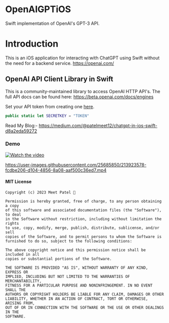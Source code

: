 # OpenAIGPTiOS
Swift implementation of OpenAI's GPT-3 API.

# Introduction

This is an iOS application for interacting with ChatGPT using Swift without the need for a backend service.
https://openai.com/

## OpenAI API Client Library in Swift

This is a community-maintained library to access OpenAI HTTP API's. The full API docs can be found here:
https://beta.openai.com/docs/engines

Set your API token from creating one [here](https://beta.openai.com/account/api-keys).

```swift
public static let SECRETKEY = "TOKEN"
```

Read My Blog:- https://medium.com/@patelmeet12/chatgpt-in-ios-swift-d8a2eda59272

### Demo

[![Watch the video](https://img.icons8.com/cotton/64/null/laptop-play-video.png)](https://youtu.be/9-5oLvUmlaQ)

https://user-images.githubusercontent.com/25685850/213923578-fcdbe206-d104-4856-8a08-aaf500c36ed7.mp4


#### MIT License

```
Copyright (c) 2023 Meet Patel 

Permission is hereby granted, free of charge, to any person obtaining a copy
of this software and associated documentation files (the "Software"), to deal
in the Software without restriction, including without limitation the rights
to use, copy, modify, merge, publish, distribute, sublicense, and/or sell
copies of the Software, and to permit persons to whom the Software is
furnished to do so, subject to the following conditions:

The above copyright notice and this permission notice shall be included in all
copies or substantial portions of the Software.

THE SOFTWARE IS PROVIDED "AS IS", WITHOUT WARRANTY OF ANY KIND, EXPRESS OR
IMPLIED, INCLUDING BUT NOT LIMITED TO THE WARRANTIES OF MERCHANTABILITY,
FITNESS FOR A PARTICULAR PURPOSE AND NONINFRINGEMENT. IN NO EVENT SHALL THE
AUTHORS OR COPYRIGHT HOLDERS BE LIABLE FOR ANY CLAIM, DAMAGES OR OTHER
LIABILITY, WHETHER IN AN ACTION OF CONTRACT, TORT OR OTHERWISE, ARISING FROM,
OUT OF OR IN CONNECTION WITH THE SOFTWARE OR THE USE OR OTHER DEALINGS IN THE
SOFTWARE.
```
